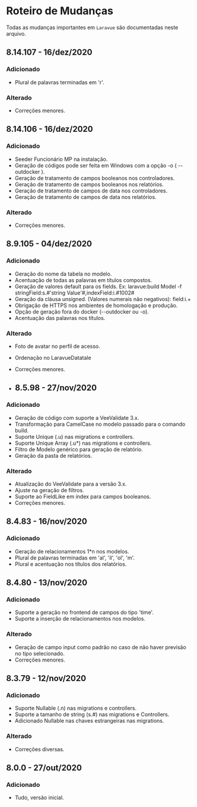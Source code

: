 # Roteiro de Mudanças

Todas as mudanças importantes  em `Laravue` são documentadas neste arquivo.

## 8.14.107 - 16/dez/2020
### Adicionado
- Plural de palavras terminadas em 'r'.
### Alterado
- Correções menores.

## 8.14.106 - 16/dez/2020
### Adicionado
- Seeder Funcionário MP na instalação.
- Geração de códigos pode ser feita em Windows com a opção -o ( --outdocker ).
- Geração de tratamento de campos booleanos nos controladores.
- Geração de tratamento de campos booleanos nos relatórios.
- Geração de tratamento de campos de data nos controladores.
- Geração de tratamento de campos de data nos relatórios.
### Alterado
- Correções menores.
  
## 8.9.105 - 04/dez/2020
### Adicionado
- Geração do nome da tabela no modelo.
- Acentuação de todas as palavras em títulos compostos.
- Geração de valores default para os fields. Ex: laravue:build Model -f stringField:s.#'string Value'#,indexField:i.#1002# 
- Geração da cláusa unsigned. (Valores numerais não negativos): field:i.+
- Obrigação de HTTPS nos ambientes de homologação e produção.
- Opção de geração fora do docker (--outdocker ou -o).
- Acentuação das palavras nos títulos.
### Alterado
- Foto de avatar no perfil de acesso.
- Ordenação no LaravueDatatale
- Correções menores.
  
- ## 8.5.98 - 27/nov/2020
### Adicionado
- Geração de código com suporte a VeeValidate 3.x.
- Transformação para CamelCase no modelo passado para o comando build.
- Suporte Unique (.u) nas migrations e controllers.
- Suporte Unique Array (.u*) nas migrations e controllers.
- Filtro de Modelo genérico para geração de relatório.
- Geração da pasta de relatórios.
### Alterado
- Atualização do VeeValidate para a versão 3.x.
- Ajuste na geração de filtros.
- Suporte ao FieldLike em index para campos booleanos.
- Correções menores.

## 8.4.83 - 16/nov/2020
### Adicionado
- Geração de relacionamentos 1*n nos modelos.
- Plural de palavras terminadas em 'al', 'il', 'ol', 'm'.
- Plural e acentuação nos títulos dos relatórios.

## 8.4.80 - 13/nov/2020
### Adicionado
- Suporte a geração no frontend de campos do tipo 'time'.
- Suporte a inserção de relacionamentos nos modelos.

### Alterado
- Geração de campo input como padrão no caso de não haver previsão no tipo selecionado.
- Correções menores.

## 8.3.79 - 12/nov/2020
### Adicionado
- Suporte Nullable (.n) nas migrations e controllers.
- Suporte a tamanho de string (s.#) nas migrations e Controllers.
- Adicionado Nullable nas chaves estrangeiras nas migrations.
### Alterado
- Correções diversas.

## 8.0.0 - 27/out/2020
### Adicionado
- Tudo, versão inicial.
